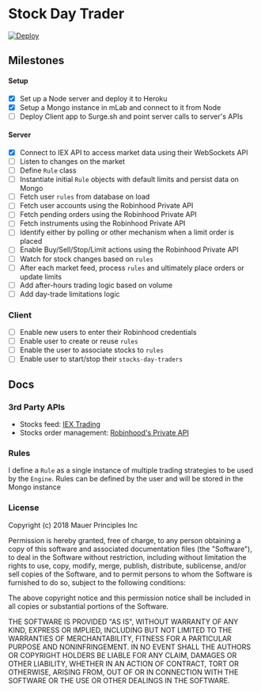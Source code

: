 # Stock Day Trader
[![Deploy](https://www.herokucdn.com/deploy/button.svg)](https://heroku.com/deploy?template=https://github.com/jcvilap/stocks-day-trader)

## Milestones
#### Setup
- [x] Set up a Node server and deploy it to Heroku
- [x] Setup a Mongo instance in mLab and connect to it from Node
- [ ] Deploy Client app to Surge.sh and point server calls to server's APIs

#### Server
- [x] Connect to IEX API to access market data using their WebSockets API 
- [ ] Listen to changes on the market
- [ ] Define `Rule` class
- [ ] Instantiate initial `Rule` objects with default limits and persist data on Mongo
- [ ] Fetch user `rules` from database on load
- [ ] Fetch user accounts using the Robinhood Private API
- [ ] Fetch pending orders using the Robinhood Private API
- [ ] Fetch instruments using the Robinhood Private API
- [ ] Identify either by polling or other mechanism when a limit order is placed
- [ ] Enable Buy/Sell/Stop/Limit actions using the Robinhood Private API
- [ ] Watch for stock changes based on `rules`
- [ ] After each market feed, process `rules` and ultimately place orders or update limits
- [ ] Add after-hours trading logic based on volume
- [ ] Add day-trade limitations logic

### Client
- [ ] Enable new users to enter their Robinhood credentials
- [ ] Enable user to create or reuse `rules`
- [ ] Enable the user to associate stocks to `rules`
- [ ] Enable user to start/stop their `stocks-day-traders`

## Docs
### 3rd Party APIs
- Stocks feed: [IEX Trading](https://iextrading.com/developer/)
- Stocks order management: [Robinhood's Private API](https://api.robinhood.com/)

### Rules
I define a `Rule` as a single instance of multiple trading strategies to be used by the `Engine`. Rules can be defined by the user and will be stored in the Mongo instance

### License

Copyright (c) 2018 Mauer Principles Inc

Permission is hereby granted, free of charge, to any person obtaining a copy of this software and associated documentation files (the "Software"), to deal in the Software without restriction, including without limitation the rights to use, copy, modify, merge, publish, distribute, sublicense, and/or sell copies of the Software, and to permit persons to whom the Software is furnished to do so, subject to the following conditions:

The above copyright notice and this permission notice shall be included in all copies or substantial portions of the Software.

THE SOFTWARE IS PROVIDED "AS IS", WITHOUT WARRANTY OF ANY KIND, EXPRESS OR IMPLIED, INCLUDING BUT NOT LIMITED TO THE WARRANTIES OF MERCHANTABILITY, FITNESS FOR A PARTICULAR PURPOSE AND NONINFRINGEMENT. IN NO EVENT SHALL THE AUTHORS OR COPYRIGHT HOLDERS BE LIABLE FOR ANY CLAIM, DAMAGES OR OTHER LIABILITY, WHETHER IN AN ACTION OF CONTRACT, TORT OR OTHERWISE, ARISING FROM, OUT OF OR IN CONNECTION WITH THE SOFTWARE OR THE USE OR OTHER DEALINGS IN THE SOFTWARE.
